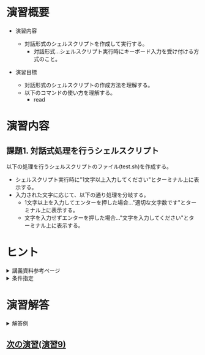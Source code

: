 # 演習概要
- 演習内容
  - 対話形式のシェルスクリプトを作成して実行する。
    - 対話形式…シェルスクリプト実行時にキーボード入力を受け付ける方式のこと。

- 演習目標
  - 対話形式のシェルスクリプトの作成方法を理解する。
  - 以下のコマンドの使い方を理解する。
    - read

# 演習内容

## 課題1. 対話式処理を行うシェルスクリプト
以下の処理を行うシェルスクリプトのファイル(test.sh)を作成する。  
  - シェルスクリプト実行時に"1文字以上入力してください"とターミナル上に表示する。
  - 入力された文字に応じて、以下の通り処理を分岐する。
    - 1文字以上を入力してエンターを押した場合…"適切な文字数です"とターミナル上に表示する。
    - 文字を入力せずエンターを押した場合…"文字を入力してください"とターミナル上に表示する。

# ヒント

<details><summary>講義資料参考ページ</summary><div>

- 標準入出力の活用例
  - p87
- testの条件指定
  - p82
</div></details>

<details><summary>条件指定</summary><div>

- 文字数の判定を行うには、講義資料のp82より`-z 文字列` または`-n 文字列`を使用する。
</div></details>


# 演習解答  

<details><summary>解答例</summary><div>

## 課題1. 対話式処理を行うシェルスクリプト 解答例  
シェルスクリプトファイル"test.sh"をエディタから作成し、下記の内容を書き込む。  

``` sh
#!/bin/bash
echo "1文字以上入力してください"
read input

if [ -z $input  ] ; then
  echo "文字を入力してください"
else
  echo "適切な文字数です"
fi
```
<details><summary>課題1のシェルスクリプトの内容解説</summary><div>

- `read`… 標準入力から受け取った内容を変数にいれるコマンド。ここでは入力された値を変数inputに入れている。講義資料p87参照。
- `[ -z $input  ]` …　文字列の判定を行う。なお、`-n 文字列`を使っても良い。その場合、ifとelseの処理の中身は逆になる。

</div></details>

test.shを実行する。  

```
$ bash test.sh
```

実行後、入力を求められるので任意の文字を入力してエンターを押す。  
下記のように表示されることを確認。(以下では"a"を入力している)  

```
$ bash test.sh
1文字以上入力してください
a
適切な文字数です
```

実行後、入力を求められるので何も入力せずエンターを押す。  
下記のように表示されることを確認。  

```
$ bash test.sh
1文字以上入力してください

文字を入力してください
```

</div></details>

## [次の演習(演習9)](./演習9.md)